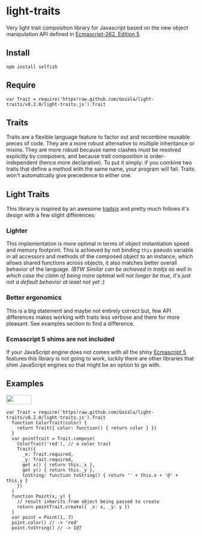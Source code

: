 # light-traits #

Very light trait composition library for Javascript based on the new object
manipulation API defined in [Ecmascript-262, Edition 5](ES5)

## Install ##

    npm install selfish

## Require ##

    var Trait = require('https!raw.github.com/Gozala/light-traits/v0.2.0/light-traits.js').Trait

## Traits ##

Traits are a flexible language feature to factor out and recombine reusable
pieces of code. They are a more robust alternative to multiple inheritance or
mixins. They are more robust because name clashes must be resolved explicitly
by composers, and because trait composition is order-independent (hence more
declarative). To put it simply: if you combine two traits that define a method
with the same name, your program will fail. Traits won't automatically give
precedence to either one.

## Light Traits ##

This library is inspired by an awesome [traitsjs] and pretty much follows it's
design with a few slight differences:

### Lighter ###

This implementation is more optimal in terms of object instantiation speed and
memory footprint. This is achieved by not binding `this` pseudo variable in all
accessors and methods of the composed object to an instance, which allows
shared functions across objects, it also matches better overall behavior of the
language. _(BTW Similar can be achieved in traitjs as well in which case the
claim of being more optimal will not longer be true, it's just not a default
behavior at least not yet :)_

### Better ergonomics ###

This is a big statement and maybe not entirely correct but, few API differences
makes working with traits less verbose and there for more pleasant. See
examples section to find a difference.

### Ecmascript 5 shims are not included ###

If your JavaScript engine does not comes with all the shiny [Ecmascript 5][ES5]
features this library is not going to work, luckily there are other libraries
that shim JavaScript engines so that might be an option to go with.

## Examples ##
<a href="https://www.runnable.com/#gozala/light-traits/app.js/launch" target="_blank"><img src="https://www.runnable.com/external/styles/assets/runnablebtn.png" style="width:67px;height:25px;"></a>  

    var Trait = require('https!raw.github.com/Gozala/light-traits/v0.2.0/light-traits.js').Trait
      function ColorTrait(color) {
        return Trait({ color: function() { return color } })
      }
      var pointTrait = Trait.compose(
        ColorTrait('red'), // a color trait
        Trait({
          _x: Trait.required,
          _y: Trait.required,
          get x() { return this._x },
          get y() { return this._y },
          toString: function toString() { return '' + this.x + '@' + this.y }
        })
      )
      function Point(x, y) {
        // result inherits from object being passed to create
        return pointTrait.create({ _x: x, _y: y })
      }
      var point = Point(1, 7)
      point.color() // -> 'red'
      point.toString() // -> 1@7

[traitsjs]:http://www.traitsjs.org/
[ES5]:http://www.ecma-international.org/publications/standards/Ecma-262.htm

